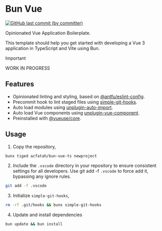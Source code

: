 # Bun Vue

<p>
  <a href="https://github.com/acfatah/bun-vue-ts/commits/main">
  <img alt="GitHub last commit (by committer)" src="https://img.shields.io/github/last-commit/acfatah/bun-vue-ts?display_timestamp=committer&style=flat-square"></a>
</p>

Opinionated Vue Application Boilerplate.

This template should help you get started with developing a Vue 3 application in TypeScript and Vite using Bun.

> [!IMPORTANT]
> WORK IN PROGRESS

## Features

- Opinionated linting and styling, based on [@antfu/eslint-config](https://github.com/antfu/eslint-config).
- Precommit hook to lint staged files using [simple-git-hooks](https://github.com/toplenboren/simple-git-hooks).
- Auto load modules using [unplugin-auto-import](https://github.com/unplugin/unplugin-auto-import).
- Auto load Vue components using [unplugin-vue-component](https://github.com/unplugin/unplugin-vue-components).
- Preinstalled with [@vueuse/core](https://vueuse.org/functions.html).

## Usage

1. Copy the repository,

```bash
bunx tiged acfatah/bun-vue-ts newproject
```

2. Include the `.vscode` directory in your repository to ensure consistent settings for all developers. Use git add -f `.vscode` to force add it, bypassing any ignore rules.

```bash
git add -f .vscode
```

3. Initialize `simple-git-hooks`,

```bash
rm -rf .git/hooks && bunx simple-git-hooks
```

4. Update and install dependencies

```bash
bun update && bun install
```
